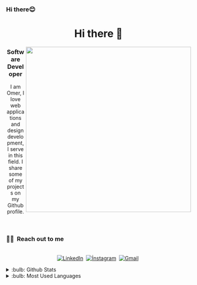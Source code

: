 ### Hi there:blush:


<header>
      <h1>Hi there 👋</h1>
      <img align="right" width="450"  
        src="https://opensea.io/assets/matic/0x2953399124f0cbb46d2cbacd8a89cf0599974963/86173193901160515972084982170544104041290069541789401707310940591180625215489"       
        alt=""
      />
      <h3>Software Developer</h3>
      <p>
      I am Omer, I love web applications and design development, I serve in this field. I share some of my projects on my Github profile.
      </p>
</header>


<h3> 🤝🏻 &nbsp;Reach out to me </h3> 

<p align="center">
<br>
<a href="http://linkedin.com/in/ömer-yılmaz-416347259/"><img src="https://img.shields.io/badge/linkedin-%230077B5.svg?&style=for-the-badge&logo=linkedin&logoColor=white" alt="LinkedIn" /></a>&nbsp;
<a href="https://www.instagram.com/mr_yilmaz18/"><img src="https://img.shields.io/badge/İnstagram-fb3958?style=for-the-badge&logo=instagram&logoColor=white" alt="İnstagram" /></a>&nbsp;
<a href="https://wa.me/905393050223"><img src="https://img.shields.io/badge/Whatsapp-25D366?style=for-the-badge&logo=whatsapp&logoColor=white" alt="Gmail"/></a>&nbsp;
</p>

<details>
<summary>:bulb: Github Stats</summary>
<img src="https://github-readme-stats.vercel.app/api?username=mryilmaz18&theme=radical" >
</details>

<details>
<summary>:bulb:  Most Used Languages</summary>
<img src="https://github-readme-stats.vercel.app/api/top-langs/?username=codingwithdidem&layout=compact" >
</details>


